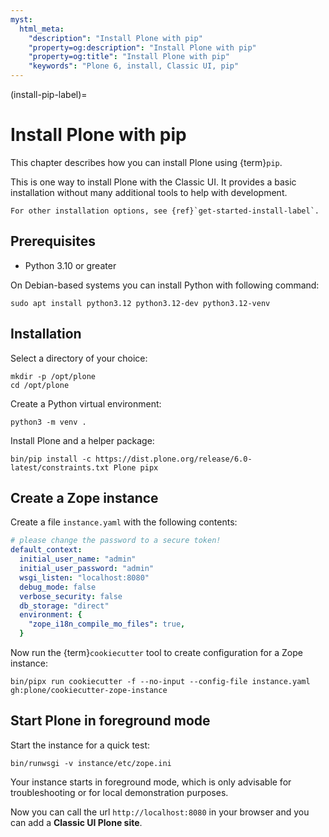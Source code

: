 ```yaml
---
myst:
  html_meta:
    "description": "Install Plone with pip"
    "property=og:description": "Install Plone with pip"
    "property=og:title": "Install Plone with pip"
    "keywords": "Plone 6, install, Classic UI, pip"
---
```


(install-pip-label)=

# Install Plone with pip

This chapter describes how you can install Plone using {term}`pip`.

This is one way to install Plone with the Classic UI.
It provides a basic installation without many additional tools to help with development.

```{seealso}
For other installation options, see {ref}`get-started-install-label`.
```

## Prerequisites

- Python 3.10 or greater

On Debian-based systems you can install Python with following command:

```shell
sudo apt install python3.12 python3.12-dev python3.12-venv
```

## Installation

Select a directory of your choice:

```shell
mkdir -p /opt/plone
cd /opt/plone
```

Create a Python virtual environment:

```shell
python3 -m venv .
```

Install Plone and a helper package:

```shell
bin/pip install -c https://dist.plone.org/release/6.0-latest/constraints.txt Plone pipx
```

## Create a Zope instance

Create a file `instance.yaml` with the following contents:

```yaml
# please change the password to a secure token!
default_context:
  initial_user_name: "admin"
  initial_user_password: "admin"
  wsgi_listen: "localhost:8080"
  debug_mode: false
  verbose_security: false
  db_storage: "direct"
  environment: {
    "zope_i18n_compile_mo_files": true,
  }
```

Now run the {term}`cookiecutter` tool to create configuration for a Zope instance:

```
bin/pipx run cookiecutter -f --no-input --config-file instance.yaml gh:plone/cookiecutter-zope-instance
```

## Start Plone in foreground mode

Start the instance for a quick test:

```shell
bin/runwsgi -v instance/etc/zope.ini
```

Your instance starts in foreground mode, which is only advisable for troubleshooting or for local demonstration purposes.

Now you can call the url `http://localhost:8080` in your browser and you can add a **Classic UI Plone site**.
